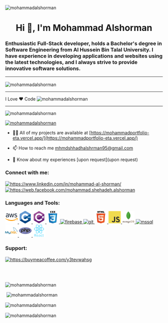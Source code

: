 <p align="left"> <img src="https://komarev.com/ghpvc/?username=mohammadalshorman&label=Profile%20views&color=0e75b6&style=flat" alt="mohammadalshorman" /> </p><h1 align="center">Hi 👋, I'm Mohammad Alshorman</h1>
<h3 align="left">Enthusiastic Full-Stack developer, holds a Bachelor's degree in Software Engineering from Al Hussein Bin Talal University. I have experience in developing applications and websites using the latest technologies, and I always strive to provide innovative software solutions.</h3>
<hr>
<img  src="https://raw.githubusercontent.com/sindresorhus/sindresorhus/refs/heads/main/welcome-header.gif" alt="mohammadalshorman" align="center" />
<hr>
<p>I Love ❤️ Code <img  src="https://raw.githubusercontent.com/sindresorhus/sindresorhus/refs/heads/main/cat-typing.gif" alt="mohammadalshorman"  /></p>
<hr>

<p align="left"> <img src="https://raw.githubusercontent.com/sindresorhus/sindresorhus/refs/heads/main/under-construction.gif" alt="mohammadalshorman" /> </p>




<p align="left"> <a href="https://github.com/ryo-ma/github-profile-trophy"><img src="https://github-profile-trophy.vercel.app/?username=mohammadalshorman" alt="mohammadalshorman" /></a> </p>

- 👨‍💻 All of my projects are available at [https://mohammadportfolio-eta.vercel.app/](https://mohammadportfolio-eta.vercel.app/)

- 📫 How to reach me <a href="mhmdshhadhalshrman95@gmail.com">mhmdshhadhalshrman95@gmail.com</a>

- 📄 Know about my experiences [upon request](upon request)

<h3 align="left">Connect with me:</h3>
<p align="left">
<a href="https://www.linkedin.com/in/mohammad-al-shorman/" target="blank"><img align="center" src="https://raw.githubusercontent.com/rahuldkjain/github-profile-readme-generator/master/src/images/icons/Social/linked-in-alt.svg" alt="https://www.linkedin.com/in/mohammad-al-shorman/" height="30" width="40" /></a>
<a href="https://web.facebook.com/mohammad.shehadeh.alshorman" target="blank"><img align="center" src="https://raw.githubusercontent.com/rahuldkjain/github-profile-readme-generator/master/src/images/icons/Social/facebook.svg" alt="https://web.facebook.com/mohammad.shehadeh.alshorman" height="30" width="40" /></a>
</p>

<h3 align="left">Languages and Tools:</h3>
<p align="left"> <a href="https://aws.amazon.com" target="_blank" rel="noreferrer"> <img src="https://raw.githubusercontent.com/devicons/devicon/master/icons/amazonwebservices/amazonwebservices-original-wordmark.svg" alt="aws" width="40" height="40"/> </a> <a href="https://www.w3schools.com/cpp/" target="_blank" rel="noreferrer"> <img src="https://raw.githubusercontent.com/devicons/devicon/master/icons/cplusplus/cplusplus-original.svg" alt="cplusplus" width="40" height="40"/> </a> <a href="https://www.w3schools.com/cs/" target="_blank" rel="noreferrer"> <img src="https://raw.githubusercontent.com/devicons/devicon/master/icons/csharp/csharp-original.svg" alt="csharp" width="40" height="40"/> </a> <a href="https://www.w3schools.com/css/" target="_blank" rel="noreferrer"> <img src="https://raw.githubusercontent.com/devicons/devicon/master/icons/css3/css3-original-wordmark.svg" alt="css3" width="40" height="40"/> </a> <a href="https://firebase.google.com/" target="_blank" rel="noreferrer"> <img src="https://www.vectorlogo.zone/logos/firebase/firebase-icon.svg" alt="firebase" width="40" height="40"/> </a> <a href="https://git-scm.com/" target="_blank" rel="noreferrer"> <img src="https://www.vectorlogo.zone/logos/git-scm/git-scm-icon.svg" alt="git" width="40" height="40"/> </a> <a href="https://www.w3.org/html/" target="_blank" rel="noreferrer"> <img src="https://raw.githubusercontent.com/devicons/devicon/master/icons/html5/html5-original-wordmark.svg" alt="html5" width="40" height="40"/> </a> <a href="https://developer.mozilla.org/en-US/docs/Web/JavaScript" target="_blank" rel="noreferrer"> <img src="https://raw.githubusercontent.com/devicons/devicon/master/icons/javascript/javascript-original.svg" alt="javascript" width="40" height="40"/> </a> <a href="https://www.mongodb.com/" target="_blank" rel="noreferrer"> <img src="https://raw.githubusercontent.com/devicons/devicon/master/icons/mongodb/mongodb-original-wordmark.svg" alt="mongodb" width="40" height="40"/> </a> <a href="https://www.microsoft.com/en-us/sql-server" target="_blank" rel="noreferrer"> <img src="https://www.svgrepo.com/show/303229/microsoft-sql-server-logo.svg" alt="mssql" width="40" height="40"/> </a> <a href="https://www.mysql.com/" target="_blank" rel="noreferrer"> <img src="https://raw.githubusercontent.com/devicons/devicon/master/icons/mysql/mysql-original-wordmark.svg" alt="mysql" width="40" height="40"/> </a> <a href="https://www.php.net" target="_blank" rel="noreferrer"> <img src="https://raw.githubusercontent.com/devicons/devicon/master/icons/php/php-original.svg" alt="php" width="40" height="40"/> </a> <a href="https://reactjs.org/" target="_blank" rel="noreferrer"> <img src="https://raw.githubusercontent.com/devicons/devicon/master/icons/react/react-original-wordmark.svg" alt="react" width="40" height="40"/> </a> </p>
<h3 align="left">Support:</h3>
<p><a href="https://www.buymeacoffee.com/https://buymeacoffee.com/y3tevwahsg"> <img align="center" src="https://cdn.buymeacoffee.com/buttons/v2/default-yellow.png" height="50" width="210" alt="https://buymeacoffee.com/y3tevwahsg" /></a></p><br><br>


<p><img align="center" src="https://github-readme-stats.vercel.app/api/top-langs?username=mohammadalshorman&show_icons=true&locale=en&layout=compact" alt="mohammadalshorman" /></p>

<p>&nbsp;<img align="center" src="https://github-readme-stats.vercel.app/api?username=mohammadalshorman&show_icons=true&locale=en" alt="mohammadalshorman" /></p>

<p><img align="center" src="https://github-readme-streak-stats.herokuapp.com/?user=mohammadalshorman&" alt="mohammadalshorman" /></p>

<p><img align="center" src="https://raw.githubusercontent.com/sindresorhus/sindresorhus/refs/heads/main/flames.gif" alt="mohammadalshorman" /></p>
